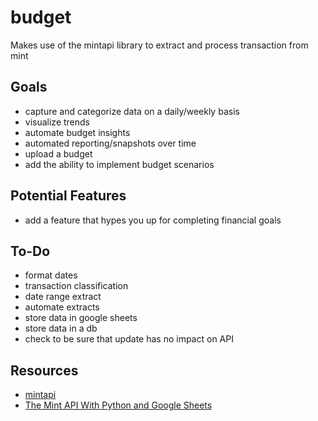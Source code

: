 # budget
Makes use of the mintapi library to extract and process transaction from mint

## Goals
* capture and categorize data on a daily/weekly basis
* visualize trends
* automate budget insights
* automated reporting/snapshots over time
* upload a budget
* add the ability to implement budget scenarios
  
## Potential Features
* add a feature that hypes you up for completing financial goals

## To-Do
* format dates
* transaction classification
* date range extract
* automate extracts
* store data in google sheets
* store data in a db
* check to be sure that update has no impact on API

## Resources
* [mintapi](https://github.com/mrooney/mintapi)
* [The Mint API With Python and Google Sheets](https://levelup.gitconnected.com/the-mint-api-with-python-and-google-sheets-311b61379d4c)